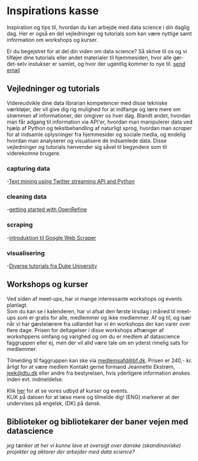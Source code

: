 # Inspirations kasse
Inspiration og tips til, hvordan du kan arbejde med data science i din daglig dag. Her er også en del vejledninger og tutorials som kan være nyttige samt information om workshops og kurser.

Er du begejstret for at del din viden om data science? Så skrive til os og vi tilføjer dine tutorials eller andet materialer til hjemmesiden, hvor  alle gør-det-selv instukser er samlet, og hvor der ugentlig kommer to nye til. [send email](mailto:te...@mail.com)

## Vejledninger og tutorials
Videreudvikle dine data librarian kompetencer med disse tekniske værktøjer, der vil give dig rig mulighed for at indfange og lære mere om strømmen af informationer, der omgiver os hver dag. Blandt andet, hvordan man får adgang til information via API'er, hvordan man manipulerer data ved hjælp af Python og tekstbehandling af naturligt sprog, hvordan man *scraper* for at indsamle oplysninger fra hjemmesider og sociale media, og endelig hvordan man analyserer og visualisere de indsamlede data. Disse vejledninger og tutorials henvender sig såvel til begyndere som til viderekomne brugere.

### capturing data
-[Text mining using Twitter streaming API and Python](http://adilmoujahid.com/posts/2014/07/twitter-analytics/)

### cleaning data
-[getting started with OpenRefine](http://miriamposner.com/classes/dh101f17/tutorials-guides/data-manipulation/get-started-with-openrefine/)

### scraping
-[introduktion til Google Web Scraper](http://webscraper.io/)

### visualisering
-[Diverse tutorials fra Duke University](https://guides.library.duke.edu/c.php?g=289678&p=1930715)


## Workshops og kurser
Ved siden af meet-ups, har vi mange interessante workshops og events planlagt.\
Som du kan se i kalenderen, har vi afsat den første tirsdag i måned til meet-ups som er gratis for alle, medlemmer og ikke medlemmer.
Af og til, og især når vi har gæstelærere fra udlandet har vi én workshops der kan varer over flere dage. Prisen for deltagelser i disse workshops afhænger af workshppens omfang og varighed og om du er medlem af datascience faggruppen eller ej, men der vil alid være tale om en yderst rimelig sats for medlemmer.

Tilmelding til faggruppen kan ske via medlemsafd@bf.dk. Prisen er 240,- kr. årligt for at være medlem 
Kontakt gerne formand Jeannette Ekstrøm, jeek@dtu.dk eller andre fra bestyrelsen, hvis yderligere information ønskes inden evt. indmeldelse. 

Klik [her](link) for at se vores udbyd af kurser og events.\
KLIK på datoen for at læse mere og tilmelde dig! (ENG) markerer at der undervises på engelsk, (DK) på dansk. 


## Biblioteker og bibliotekarer der baner vejen med datascience
*jeg tænker at her vi kunne lave et oversigt over danske (skandinaviske) projekter og aktorer der arbejder med data science?*
